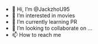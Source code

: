 - 👋 Hi, I’m @JackzhoU95
- 👀 I’m interested in movies
- 🌱 I’m currently learning PR
- 💞️ I’m looking to collaborate on ...
- 📫 How to reach me 

<!---
JackzhoU95/JackzhoU95 is a ✨ special ✨ repository because its `README.md` (this file) appears on your GitHub profile.
You can click the Preview link to take a look at your changes.
--->
